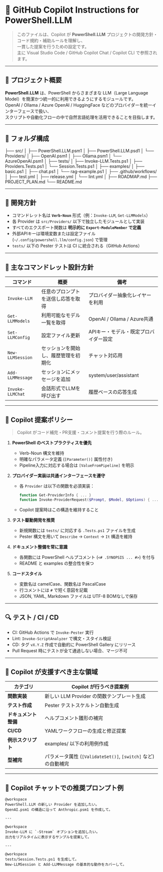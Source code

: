 # 🤖 GitHub Copilot Instructions for PowerShell.LLM

> このファイルは、Copilot が **PowerShell.LLM** プロジェクトの開発方針・コード規約・補助ルールを理解し、  
> 一貫した提案を行うための設定です。  
> 主に Visual Studio Code / GitHub Copilot Chat / Copilot CLI で参照されます。

---

## 🧭 プロジェクト概要

**PowerShell.LLM** は、PowerShell からさまざまな LLM（Large Language Model）を簡潔かつ統一的に利用できるようにするモジュールです。  
OpenAI / Ollama / Azure OpenAI / HuggingFace などのプロバイダーを統一インターフェースで扱い、  
スクリプトや自動化フローの中で自然言語処理を活用できることを目指します。

---

## 🧱 フォルダ構成

├── src/
│ ├── PowerShell.LLM.psm1
│ ├── PowerShell.LLM.psd1
│ └── Providers/
│ ├── OpenAI.psm1
│ ├── Ollama.psm1
│ └── AzureOpenAI.psm1
│
├── tests/
│ ├── Invoke-LLM.Tests.ps1
│ ├── Providers.Tests.ps1
│ └── Session.Tests.ps1
│
├── examples/
│ ├── basic.ps1
│ ├── chat.ps1
│ └── rag-example.ps1
│
├── .github/workflows/
│ ├── test.yml
│ ├── release.yml
│ └── lint.yml
│
├── ROADMAP.md
├── PROJECT_PLAN.md
└── README.md


---

## 🎯 開発方針

- コマンドレット名は **`Verb-Noun`** 形式（例：`Invoke-LLM`, `Get-LLMModels`）
- 各 Provider は `src/Providers/` 以下で独立したモジュールとして実装
- すべてのエクスポート関数は **明示的に `Export-ModuleMember` で定義**
- 外部APIキーは環境変数または設定ファイル (`~/.config/powershell.llm/config.json`) で管理
- `tests/` 以下の Pester テストは CI に統合される（GitHub Actions）

---

## 🧩 主なコマンドレット設計方針

| コマンド | 概要 | 備考 |
|-----------|------|------|
| `Invoke-LLM` | 任意のプロンプトを送信し応答を取得 | プロバイダー抽象化レイヤーを利用 |
| `Get-LLMModels` | 利用可能なモデル一覧を取得 | OpenAI / Ollama / Azure共通 |
| `Set-LLMConfig` | 設定ファイル更新 | APIキー・モデル・既定プロバイダー設定 |
| `New-LLMSession` | セッションを開始し、履歴管理を初期化 | チャット対応用 |
| `Add-LLMMessage` | セッションにメッセージを追加 | system/user/assistant |
| `Invoke-LLMChat` | 会話形式でLLMを呼び出す | 履歴ベースの応答生成 |

---

## 🧠 Copilot 提案ポリシー

> Copilot がコード補完・PR支援・コメント提案を行う際のルール。

1. **PowerShell のベストプラクティスを優先**
   - Verb-Noun 構文を維持
   - 明確なパラメータ定義 (`[Parameter()]` 属性付き)
   - Pipeline入力に対応する場合は `[ValueFromPipeline]` を明示

2. **プロバイダー実装は共通インターフェースを遵守**
   - 各 `Provider` は以下の関数を必須実装：
     ```powershell
     function Get-ProviderInfo { ... }
     function Invoke-ProviderRequest($Prompt, $Model, $Options) { ... }
     ```
   - Copilot 提案時はこの構造を維持すること

3. **テスト駆動開発を推奨**
   - 新規関数には `tests/` に対応する `.Tests.ps1` ファイルを生成
   - Pester 構文を用いて `Describe` → `Context` → `It` 構造を維持

4. **ドキュメント整備を常に意識**
   - 各関数には PowerShell ヘルプコメント (`<# .SYNOPSIS ... #>`) を付与
   - README と examples の整合性を保つ

5. **コードスタイル**
   - 変数名は camelCase、関数名は PascalCase
   - 行コメントには `#` で短く意図を記載
   - JSON, YAML, Markdown ファイルは UTF-8 BOMなしで保存

---

## 🔍 テスト / CI / CD

- CI: GitHub Actions で `Invoke-Pester` 実行  
- Lint: `Invoke-ScriptAnalyzer` で構文・スタイル検証  
- CD: タグ `vX.Y.Z` 作成で自動的に PowerShell Gallery にリリース  
- Pull Request 時にテストが全て通過しない場合、マージ不可  

---

## 🧪 Copilot が支援すべき主な領域

| カテゴリ | Copilot が行うべき提案例 |
|-----------|---------------------------|
| **関数実装** | 新しい LLM Provider の関数テンプレート生成 |
| **テスト作成** | Pester テストスケルトン自動生成 |
| **ドキュメント整備** | ヘルプコメント雛形の補完 |
| **CI/CD** | YAMLワークフローの生成と修正提案 |
| **例示スクリプト** | examples/ 以下の利用例作成 |
| **型補完** | パラメータ属性 (`[ValidateSet()]`, `[switch]` など) の自動補完 |

---

## 🧩 Copilot チャットでの推奨プロンプト例

```text
@workspace
PowerShell.LLM の新しい Provider を追加したい。
OpenAI.psm1 の構造に沿って Anthropic.psm1 を作成して。

---

@workspace
Invoke-LLM に `-Stream` オプションを追加したい。
出力をリアルタイムに表示するサンプルを提案して。

---

@workspace
tests/Session.Tests.ps1 を生成して。
New-LLMSession と Add-LLMMessage の基本的な動作をカバーして。
